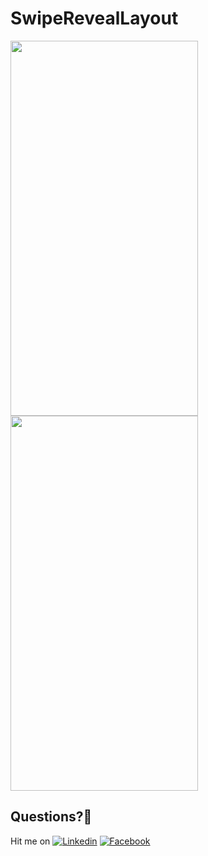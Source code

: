 # SwipeRevealLayout
  
<img src="https://user-images.githubusercontent.com/7110339/48538591-ed2ab300-e8c5-11e8-8262-c7b2a0812ea5.jpg" width="300" height="600"> 	  <img src="https://user-images.githubusercontent.com/7110339/48538570-de440080-e8c5-11e8-9f76-f5c0043c46eb.jpg" width="300" height="600">

## Questions?🤔
Hit me on [![Linkedin](https://img.shields.io/badge/Linkedin-Emre%20Karataş-blue.svg)](https://www.linkedin.com/in/emre-karata%C5%9F-062b26a9/)  [![Facebook](https://img.shields.io/badge/Facebook-Emre%20Karataş-blue.svg)](https://www.facebook.com/emre.karatas.311)


